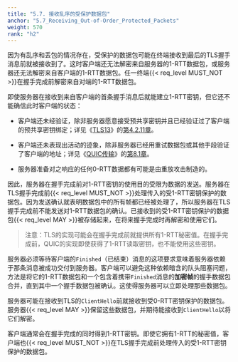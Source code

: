 ```yaml
---
title: "5.7. 接收乱序的受保护数据包"
anchor: "5.7_Receiving_Out-of-Order_Protected_Packets"
weight: 570
rank: "h2"
---
```


因为有乱序和丢包的情况存在，受保护的数据包可能在终端接收到最后的TLS握手消息前就被接收到了。这时客户端还无法解密来自服务器的1-RTT数据包，或服务器还无法解密来自客户端的1-RTT数据包。任一终端{{< req_level MUST_NOT >}}在握手完成前解密来自对端的1-RTT数据包。

即使服务器在接收到来自客户端的首条握手消息后就能建立1-RTT密钥，但它还不能确信此时客户端的状态：

* 客户端还未经验证，除非服务器愿意接受预共享密钥并且已经验证过了客户端的预共享密钥绑定；详见《[TLS13](https://www.rfc-editor.org/info/rfc8446)》的[第4.2.11章](https://www.rfc-editor.org/rfc/rfc8446.html#section-4.2.11)。

* 客户端还未表现出活动的迹象，除非服务器已经用重试数据包或其他手段验证了客户端的地址；详见《[QUIC传输](../RFC9000_Chinese_Translation)》的[第8.1章](../RFC9000_Chinese_Translation/#8.1_Address_Validation_during_Connection_Establishment)。

* 服务器准备对之响应的任何0-RTT数据都有可能是由重放攻击制造的。

因此，服务器在握手完成前对1-RTT密钥的使用目的受限为数据的发送。服务器在TLS握手完成前{{< req_level MUST_NOT >}}处理传入的受1-RTT密钥保护的数据包。因为发送确认就表明数据包中的所有帧都已经被处理了，所以服务器在TLS握手完成前不能发送对1-RTT数据包的确认。已接收到的受1-RTT密钥保护的数据包{{< req_level MAY >}}被存储起来，在将来握手完成时再解密和使用它们。

> 注意：TLS的实现可能会在握手完成前就提供所有1-RTT秘密值。在握手完成前，QUIC的实现即使获得了1-RTT读取密钥，也不能使用这些密钥。

服务器必须等待客户端的`Finished`（已结束）消息的这项要求意味着服务器依赖于那条消息被成功交付到服务器。客户端可以避免这种依赖暗含的队头阻塞问题，方法是将它的1-RTT数据包和一个包含着携带`Finished`消息的**加密帧**的握手数据包合并，直到其中一个握手数据包被确认。这使得服务器可以立即处理那些数据包。

服务器可能在接收到TLS的`ClientHello`前就接收到受0-RTT密钥保护的数据包。服务器{{< req_level MAY >}}保留这些数据包，并期待能接收到`ClientHello`以将它们解密。

客户端通常会在握手完成的同时得到1-RTT密钥。即使它拥有1-RTT的秘密值，客户端也{{< req_level MUST_NOT >}}在TLS握手完成前处理传入的受1-RTT密钥保护的数据包。
